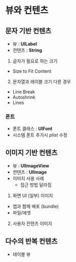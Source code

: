 # 뷰와 컨텐츠
 
## 문자 기반 컨텐츠
- 뷰 : **UILabel**
- 컨텐츠 : **String**

1. 글자가 필요로 하는 크기
- Size to Fit Content
2. 문자열과 레이블 크기 다른 경우
- Line Break
- Autoshrink
- Lines

### 폰트
- 폰트 클래스 : **UIFont**
- 시스템 폰트 추가시 _plist_ 수정

## 이미지 기반 컨텐츠
- 뷰 : **UIImageView**
- 컨텐츠 : **UIImage**
- 이미지 사용 사례
  - 접근 방법 달라짐
1. 화면 UI (일부) 이미지
- 앱과 함께 배포 (bundle)
- 파일/애셋
2. 사용자 컨텐츠 이미지


## 다수의 반복 컨텐츠
- 테이블 뷰

 
